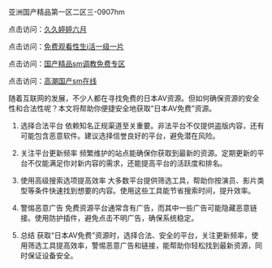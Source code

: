 亚洲国产精品第一区二区三-0907hm

点击访问：<a href="https://heiliaoe8ajia.pages.dev">久久婷婷六月</a>

点击访问：<a href="https://heiliaowzu4ur.pages.dev">免费观看性生i活一级一片</a>

点击访问：<a href="https://heiliaoe8ajia.pages.dev">国产精品sm调教免费专区</a>

点击访问：<a href="https://heiliaowt0d7p.pages.dev">高潮国产sm在线</a>

随着互联网的发展，不少人都在寻找免费的日本AV资源。但如何确保资源的安全性和合法性呢？本文将帮助你便捷安全地获取“日本AV免费”资源。

1. 选择合法平台
依赖知名正规渠道至关重要。非法平台不仅提供盗版内容，还有可能包含恶意软件。建议选择信誉良好的平台，避免潜在风险。

2. 关注平台更新频率
频繁维护的站点能确保你获取到最新的资源。定期更新的平台不仅能满足你对新内容的需求，还能提高平台的活跃度和排名。

3. 使用高级搜索选项提高效率
大多数平台提供筛选工具，帮助你按演员、影片类型等条件快速找到想要的内容。使用这些工具能节省搜索时间，提升效率。

4. 警惕恶意广告
免费资源平台通常含有广告，而其中一些广告可能隐藏恶意链接。使用防护插件，避免点击不明广告，确保系统稳定。

5. 总结
获取“日本AV免费”资源时，选择合法、安全的平台，关注更新频率，使用筛选工具提高效率，警惕恶意广告和链接，能帮助你轻松找到最新资源，同时保证设备安全。

<span style="display:none;">[Canonical link](  ）</span>
